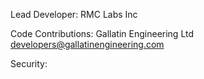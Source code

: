 Lead Developer:
    RMC Labs Inc

Code Contributions:
    Gallatin Engineering Ltd    developers@gallatinengineering.com

Security: 
